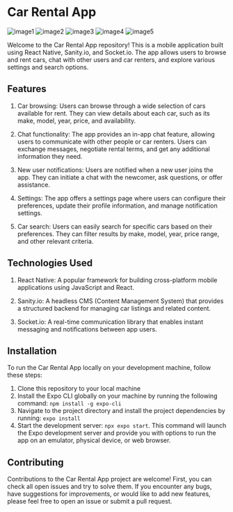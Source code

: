 # Car Rental App

![image1](./CarRent/assets/image1.png)
![image2](./CarRent/assets/image2.png)
![image3](./CarRent/assets/image3.png)
![image4](./CarRent/assets/image4.png)
![image5](./CarRent/assets/image5.png)

Welcome to the Car Rental App repository! This is a mobile application built using React Native, Sanity.io, and Socket.io. The app allows users to browse and rent cars, chat with other users and car renters, and explore various settings and search options.

## Features

  1. Car browsing: Users can browse through a wide selection of cars available for rent. They can view details about each car, such as its make, model, year, price, and availability.

  2. Chat functionality: The app provides an in-app chat feature, allowing users to communicate with other people or car renters. Users can exchange messages, negotiate rental terms, and get any additional information they need.

  3. New user notifications: Users are notified when a new user joins the app. They can initiate a chat with the newcomer, ask questions, or offer assistance.

  4. Settings: The app offers a settings page where users can configure their preferences, update their profile information, and manage notification settings.

  5. Car search: Users can easily search for specific cars based on their preferences. They can filter results by make, model, year, price range, and other relevant criteria.

## Technologies Used

  1. React Native: A popular framework for building cross-platform mobile applications using JavaScript and React.

  2. Sanity.io: A headless CMS (Content Management System) that provides a structured backend for managing car listings and related content.

  3. Socket.io: A real-time communication library that enables instant messaging and notifications between app users.

## Installation

To run the Car Rental App locally on your development machine, follow these steps:

  1. Clone this repository to your local machine
  2. Install the Expo CLI globally on your machine by running the following command: `npm install -g expo-cli`
  3. Navigate to the project directory and install the project dependencies by running: `expo install`
  4. Start the development server: `npx expo start`. This command will launch the Expo development server and provide you with options to run the app on an emulator, physical device, or web browser.

## Contributing

Contributions to the Car Rental App project are welcome! 
First, you can check all open issues and try to solve them. If you encounter any bugs, have suggestions for improvements, or would like to add new features, please feel free to open an issue or submit a pull request.



